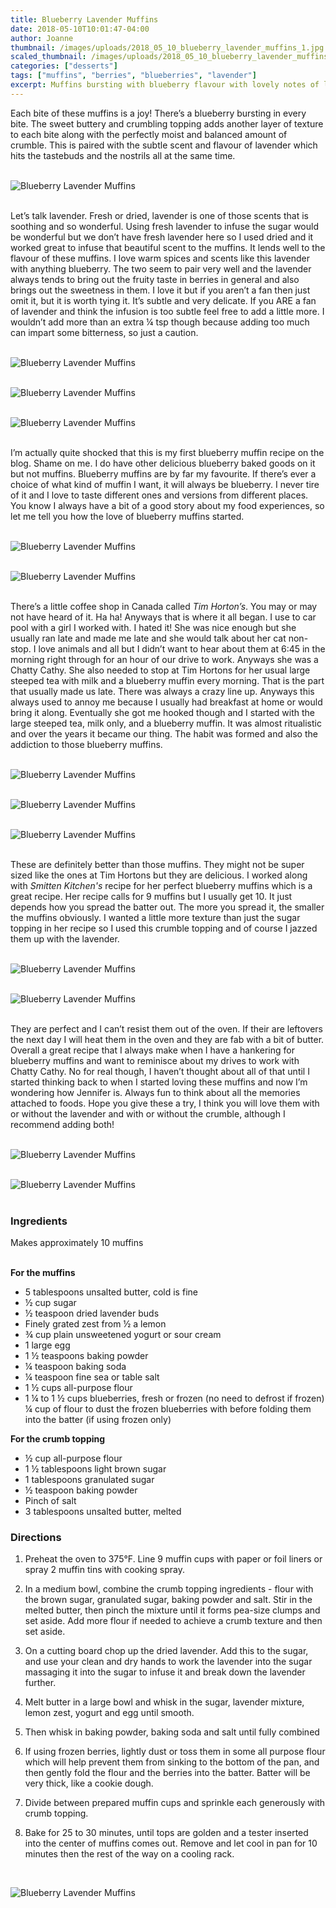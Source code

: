 ```yaml
---
title: Blueberry Lavender Muffins
date: 2018-05-10T10:01:47-04:00
author: Joanne
thumbnail: /images/uploads/2018_05_10_blueberry_lavender_muffins_1.jpg
scaled_thumbnail: /images/uploads/2018_05_10_blueberry_lavender_muffins_0.jpg
categories: ["desserts"]
tags: ["muffins", "berries", "blueberries", "lavender"]
excerpt: Muffins bursting with blueberry flavour with lovely notes of lavender
---
```


Each bite of these muffins is a joy! There’s a blueberry bursting in every bite. The sweet buttery and crumbling topping adds another layer of texture to each bite along with the perfectly moist and balanced amount of crumble. This is paired with the subtle scent and flavour of lavender which hits the tastebuds and the nostrils all at the same time.
</br>
</br>

![Blueberry Lavender Muffins](/images/uploads/2018_05_10_blueberry_lavender_muffins_2.jpg)
</br>
</br>

Let’s talk lavender. Fresh or dried, lavender is one of those scents that is soothing and so wonderful. Using fresh lavender to infuse the sugar would be wonderful but we don’t have fresh lavender here so I used dried and it worked great to infuse that beautiful scent to the muffins. It lends well to the flavour of these muffins. I love warm spices and scents like this lavender with anything blueberry. The two seem to pair very well and the lavender always tends to bring out the fruity taste in berries in general and also brings out the sweetness in them. I love it but if you aren’t a fan then just omit it, but it is worth tying it. It’s subtle and very delicate. If you ARE a fan of lavender and think the infusion is too subtle feel free to add a little more. I wouldn’t add more than an extra &frac14; tsp though because adding too much can impart some bitterness, so just a caution.
</br>
</br>

![Blueberry Lavender Muffins](/images/uploads/2018_05_10_blueberry_lavender_muffins_3.jpg)
</br>
</br>

![Blueberry Lavender Muffins](/images/uploads/2018_05_10_blueberry_lavender_muffins_4.jpg)
</br>
</br>

![Blueberry Lavender Muffins](/images/uploads/2018_05_10_blueberry_lavender_muffins_5.jpg)
</br>
</br>

I’m actually quite shocked that this is my first blueberry muffin recipe on the blog. Shame on me. I do have other delicious blueberry baked goods on it but not muffins. Blueberry muffins are by far my favourite. If there’s ever a choice of what kind of muffin I want, it will always be blueberry. I never tire of it and I love to taste different ones and versions from different places. You know I always have a bit of a good story about my food experiences, so let me tell you how the love of blueberry muffins started.
</br>
</br>

![Blueberry Lavender Muffins](/images/uploads/2018_05_10_blueberry_lavender_muffins_6.jpg)
</br>
</br>

![Blueberry Lavender Muffins](/images/uploads/2018_05_10_blueberry_lavender_muffins_7.jpg)
</br>
</br>

There’s a little coffee shop in Canada called _Tim Horton’s_. You may or may not have heard of it. Ha ha! Anyways that is where it all began. I use to car pool with a girl I worked with. I hated it! She was nice enough but she usually ran late and made me late and she would talk about her cat non-stop. I love animals and all but I didn’t want to hear about them at 6:45 in the morning right through for an hour of our drive to work. Anyways she was a Chatty Cathy. She also needed to stop at Tim Hortons for her usual large steeped tea with milk and a blueberry muffin every morning. That is the part that usually made us late. There was always a crazy line up. Anyways this always used to annoy me because I usually had breakfast at home or would bring it along. Eventually she got me hooked though and I started with the large steeped tea, milk only, and a blueberry muffin. It was almost ritualistic and over the years it became our thing. The habit was formed and also the addiction to those blueberry muffins.
</br>
</br>

![Blueberry Lavender Muffins](/images/uploads/2018_05_10_blueberry_lavender_muffins_8.jpg)
</br>
</br>

![Blueberry Lavender Muffins](/images/uploads/2018_05_10_blueberry_lavender_muffins_9.jpg)
</br>
</br>

![Blueberry Lavender Muffins](/images/uploads/2018_05_10_blueberry_lavender_muffins_10.jpg)
</br>
</br>

These are definitely better than those muffins. They might not be super sized like the ones at Tim Hortons but they are delicious. I worked along with _Smitten Kitchen's_ recipe for her perfect blueberry muffins which is a great recipe. Her recipe calls for 9 muffins but I usually get 10. It just depends how you spread the batter out. The more you spread it, the smaller the muffins obviously. I wanted a little more texture than just the sugar topping in her recipe so I used this crumble topping and of course I jazzed them up with the lavender.
</br>
</br>

![Blueberry Lavender Muffins](/images/uploads/2018_05_10_blueberry_lavender_muffins_11.jpg)
</br>
</br>

![Blueberry Lavender Muffins](/images/uploads/2018_05_10_blueberry_lavender_muffins_12.jpg)
</br>
</br>

They are perfect and I can’t resist them out of the oven. If their are leftovers the next day I will heat them in the oven and they are fab with a bit of butter. Overall a great recipe that I always make when I have a hankering for blueberry muffins and want to reminisce about my drives to work with Chatty Cathy. No for real though, I haven’t thought about all of that until I started thinking back to when I started loving these muffins and now I’m wondering how Jennifer is. Always fun to think about all the memories attached to foods. Hope you give these a try, I think you will love them with or without the lavender and with or without the crumble, although I recommend adding both!
</br>
</br>

![Blueberry Lavender Muffins](/images/uploads/2018_05_10_blueberry_lavender_muffins_13.jpg)
</br>
</br>

![Blueberry Lavender Muffins](/images/uploads/2018_05_10_blueberry_lavender_muffins_14.jpg)
</br>
</br>

### Ingredients
Makes approximately 10 muffins
</br>
</br>

__For the muffins__

* 5 tablespoons unsalted butter, cold is fine
* &frac12; cup sugar
* &frac12; teaspoon dried lavender buds
* Finely grated zest from &frac12; a lemon
* &frac34; cup plain unsweetened yogurt or sour cream
* 1 large egg
* 1 &frac12; teaspoons baking powder
* &frac14; teaspoon baking soda
* &frac14; teaspoon fine sea or table salt
* 1 &frac12; cups all-purpose flour
* 1 &frac14; to 1 &frac12; cups blueberries, fresh or frozen (no need to defrost if frozen)
&frac14; cup of flour to dust the frozen blueberries with before folding them into the batter (if using frozen only)


__For the crumb topping__

* &frac12; cup all-purpose flour
* 1 &frac12; tablespoons light brown sugar
* 1 tablespoons granulated sugar
* &frac12; teaspoon baking powder
* Pinch of salt
* 3 tablespoons unsalted butter, melted

### Directions

1. Preheat the oven to 375&deg;F. Line 9 muffin cups with paper or foil liners or spray 2 muffin tins with cooking spray.

1. In a medium bowl, combine the crumb topping ingredients - flour with the brown sugar, granulated sugar, baking powder and salt. Stir in the melted butter, then pinch the mixture until it forms pea-size clumps and set aside. Add more flour if needed to achieve a crumb texture and then set aside. 

1. On a cutting board chop up the dried lavender. Add this to the sugar, and use your clean and dry hands to work the lavender into the sugar massaging it into the sugar to infuse it and break down the lavender further.

1. Melt butter in a large bowl and whisk in the sugar, lavender mixture, lemon zest, yogurt and egg until smooth.

1. Then whisk in baking powder, baking soda and salt until fully combined

1. If using frozen berries, lightly dust or toss them in some all purpose flour which will help prevent them from sinking to the bottom of the pan, and then gently fold the flour and the berries into the batter. Batter will be very thick, like a cookie dough.

1. Divide between prepared muffin cups and sprinkle each generously with crumb topping.

1. Bake for 25 to 30 minutes, until tops are golden and a tester inserted into the center of muffins comes out. Remove and let cool in pan for 10 minutes then the rest of the way on a cooling rack.

</br>

![Blueberry Lavender Muffins](/images/uploads/2018_05_10_blueberry_lavender_muffins_15.jpg)
